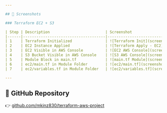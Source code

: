 ```yaml
---

## 📸 Screenshots

### Terraform EC2 + S3

| Step | Description                         | Screenshot                                  |
|------|-------------------------------------|---------------------------------------------|
| 1    | Terraform Initialized               | ![Terraform Init](screenshots/01_terraform_init.png) |
| 2    | EC2 Instance Applied                | ![Terraform Apply - EC2](screenshots/02_terraform_apply_ec2.png) |
| 3    | EC2 Visible in AWS Console          | ![EC2 AWS Console](screenshots/03_ec2_console_instance.png) |
| 4    | S3 Bucket Visible in AWS Console    | ![S3 AWS Console](screenshots/04_s3_console_bucket.png) |
| 5    | Module Block in main.tf             | ![main.tf Module](screenshots/05_main_tf_module_block.png) |
| 6    | ec2/main.tf in Module Folder        | ![ec2/main.tf](screenshots/06_module_ec2_main_tf.png) |
| 7    | ec2/variables.tf in Module Folder   | ![ec2/variables.tf](screenshots/07_module_ec2_variables_tf.png) |

---
```


## 🔗 GitHub Repository

👉 [github.com/mkinz830/terraform-aws-project](https://github.com/mkinz830/terraform-aws-project)
